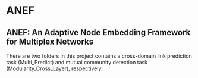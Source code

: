 # ANEF
## ANEF: An Adaptive Node Embedding Framework for Multiplex Networks
There are two folders in this project contains a cross-domain link prediction task (Multi_Predict) and mutual community detection task (Modularity_Cross_Layer), respectively. 
